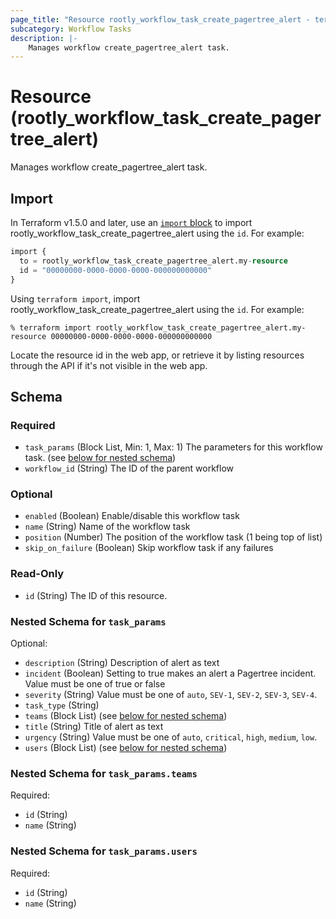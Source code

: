```yaml
---
page_title: "Resource rootly_workflow_task_create_pagertree_alert - terraform-provider-rootly"
subcategory: Workflow Tasks
description: |-
    Manages workflow create_pagertree_alert task.
---
```


# Resource (rootly_workflow_task_create_pagertree_alert)

Manages workflow create_pagertree_alert task.



## Import

In Terraform v1.5.0 and later, use an [`import` block](https://developer.hashicorp.com/terraform/language/import) to import rootly_workflow_task_create_pagertree_alert using the `id`. For example:

```terraform
import {
  to = rootly_workflow_task_create_pagertree_alert.my-resource
  id = "00000000-0000-0000-0000-000000000000"
}
```

Using `terraform import`, import rootly_workflow_task_create_pagertree_alert using the `id`. For example:

```console
% terraform import rootly_workflow_task_create_pagertree_alert.my-resource 00000000-0000-0000-0000-000000000000
```

Locate the resource id in the web app, or retrieve it by listing resources through the API if it's not visible in the web app.

<!-- schema generated by tfplugindocs -->
## Schema

### Required

- `task_params` (Block List, Min: 1, Max: 1) The parameters for this workflow task. (see [below for nested schema](#nestedblock--task_params))
- `workflow_id` (String) The ID of the parent workflow

### Optional

- `enabled` (Boolean) Enable/disable this workflow task
- `name` (String) Name of the workflow task
- `position` (Number) The position of the workflow task (1 being top of list)
- `skip_on_failure` (Boolean) Skip workflow task if any failures

### Read-Only

- `id` (String) The ID of this resource.

<a id="nestedblock--task_params"></a>
### Nested Schema for `task_params`

Optional:

- `description` (String) Description of alert as text
- `incident` (Boolean) Setting to true makes an alert a Pagertree incident. Value must be one of true or false
- `severity` (String) Value must be one of `auto`, `SEV-1`, `SEV-2`, `SEV-3`, `SEV-4`.
- `task_type` (String)
- `teams` (Block List) (see [below for nested schema](#nestedblock--task_params--teams))
- `title` (String) Title of alert as text
- `urgency` (String) Value must be one of `auto`, `critical`, `high`, `medium`, `low`.
- `users` (Block List) (see [below for nested schema](#nestedblock--task_params--users))

<a id="nestedblock--task_params--teams"></a>
### Nested Schema for `task_params.teams`

Required:

- `id` (String)
- `name` (String)


<a id="nestedblock--task_params--users"></a>
### Nested Schema for `task_params.users`

Required:

- `id` (String)
- `name` (String)

